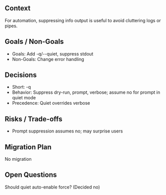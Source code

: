 ## Context
For automation, suppressing info output is useful to avoid cluttering logs or pipes.

## Goals / Non-Goals
- Goals: Add -q/--quiet, suppress stdout
- Non-Goals: Change error handling

## Decisions
- Short: -q
- Behavior: Suppress dry-run, prompt, verbose; assume no for prompt in quiet mode
- Precedence: Quiet overrides verbose

## Risks / Trade-offs
- Prompt suppression assumes no; may surprise users

## Migration Plan
No migration

## Open Questions
Should quiet auto-enable force? (Decided no)